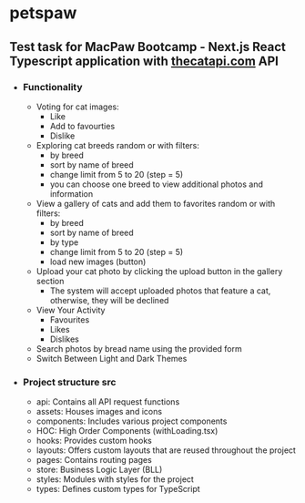 # petspaw
## Test task for MacPaw Bootcamp - Next.js React Typescript application with [thecatapi.com](https://thecatapi.com/) API

* ### Functionality
	- Voting for cat images:
		- Like
		- Add to favourties
		- Dislike
	- Exploring cat breeds random or with filters:
		- by breed
		- sort by name of breed
		- change limit from 5 to 20 (step = 5)
		- you can choose one breed to view additional photos and information
	- View a gallery of cats and add them to favorites random or with filters:
		- by breed
		- sort by name of breed
		- by type
		- change limit from 5 to 20 (step = 5)
		- load new images (button)
	- Upload your cat photo by clicking the upload button in the gallery section
		- The system will accept uploaded photos that feature a cat, otherwise, they will be declined
	- View Your Activity
		- Favourites
		- Likes
		- Dislikes
	- Search photos by bread name using the provided form
	- Switch Between Light and Dark Themes

* ### Project structure src
	- api: Contains all API request functions
	- assets: Houses images and icons
	- components: Includes various project components
	- HOC: High Order Components (withLoading.tsx) 
	- hooks: Provides custom hooks
	- layouts: Offers custom layouts that are reused throughout the project
	- pages: Contains routing pages
	- store: Business Logic Layer (BLL)
	- styles: Modules with styles for the project
	- types: Defines custom types for TypeScript
